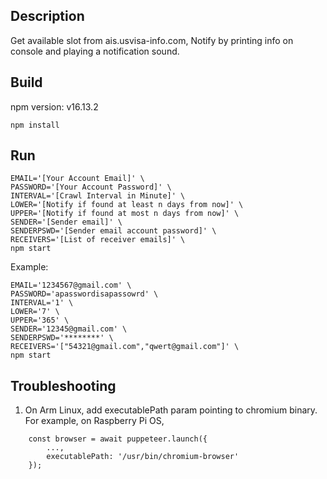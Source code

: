 ## Description
Get available slot from ais.usvisa-info.com,
Notify by printing info on console and playing a notification sound.

## Build
npm version: v16.13.2
```
npm install
```

## Run
```
EMAIL='[Your Account Email]' \
PASSWORD='[Your Account Password]' \
INTERVAL='[Crawl Interval in Minute]' \
LOWER='[Notify if found at least n days from now]' \
UPPER='[Notify if found at most n days from now]' \
SENDER='[Sender email]' \
SENDERPSWD='[Sender email account password]' \
RECEIVERS='[List of receiver emails]' \
npm start
```

Example:
```
EMAIL='1234567@gmail.com' \
PASSWORD='apasswordisapassowrd' \
INTERVAL='1' \
LOWER='7' \
UPPER='365' \
SENDER='12345@gmail.com' \
SENDERPSWD='********' \
RECEIVERS='["54321@gmail.com","qwert@gmail.com"]' \
npm start
```

## Troubleshooting
1. On Arm Linux, add executablePath param pointing to chromium binary. For example, on Raspberry Pi OS, 
```
    const browser = await puppeteer.launch({
        ...,
        executablePath: '/usr/bin/chromium-browser'
    });
```